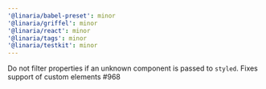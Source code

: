 ```yaml
---
'@linaria/babel-preset': minor
'@linaria/griffel': minor
'@linaria/react': minor
'@linaria/tags': minor
'@linaria/testkit': minor
---
```


Do not filter properties if an unknown component is passed to `styled`. Fixes support of custom elements #968
